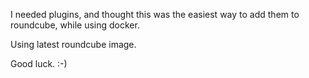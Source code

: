 I needed plugins, and thought this was the easiest way to add them to roundcube, while using docker.

Using latest roundcube image.

Good luck. :-)
